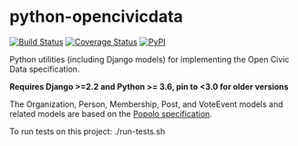 python-opencivicdata
====================

[![Build Status](https://travis-ci.com/opencivicdata/python-opencivicdata.svg?branch=master)](https://travis-ci.com/opencivicdata/python-opencivicdata)
[![Coverage Status](https://coveralls.io/repos/opencivicdata/python-opencivicdata/badge.png?branch=master)](https://coveralls.io/r/opencivicdata/python-opencivicdata?branch=master)
[![PyPI](https://img.shields.io/pypi/v/opencivicdata.svg)](https://pypi.python.org/pypi/opencivicdata)

Python utilities (including Django models) for implementing the
Open Civic Data specification.

**Requires Django >=2.2 and Python >= 3.6, pin to <3.0 for older versions**

The Organization, Person, Membership, Post, and VoteEvent models and related models are based on the [Popolo specification](http://popoloproject.com/).

To run tests on this project: ./run-tests.sh
